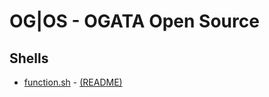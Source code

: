 # OG|OS - OGATA Open Source

## Shells

- [function.sh](https://github.com/OG-Open-Source/raw/blob/main/shell/function.sh) - [(README)](https://github.com/OG-Open-Source/raw/blob/main/shell/README/function.md)
